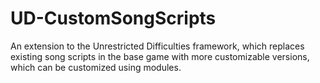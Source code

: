 # UD-CustomSongScripts
An extension to the Unrestricted Difficulties framework, which replaces existing song scripts in the base game with more customizable versions, which can be customized using modules.
